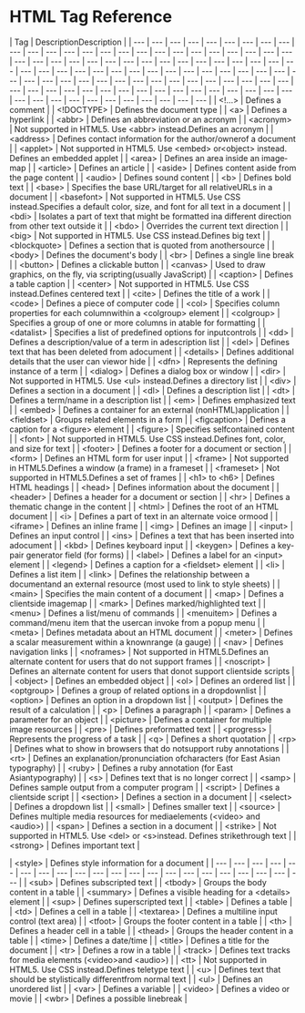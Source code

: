 # HTML Tag Reference



|  Tag | DescriptionDescription |
| --- | --- | --- | --- | --- | --- | --- | --- | --- | --- | --- | --- | --- | --- | --- | --- | --- | --- | --- | --- | --- | --- | --- | --- | --- | --- | --- | --- | --- | --- | --- | --- | --- | --- | --- | --- | --- | --- | --- | --- | --- | --- | --- | --- | --- | --- | --- | --- | --- | --- | --- | --- | --- | --- | --- | --- | --- | --- | --- | --- | --- | --- | --- | --- | --- | --- | --- | --- | --- | --- | --- | --- | --- | --- | --- | --- | --- | --- | --- | --- | --- | --- | --- | --- | --- | --- | --- | --- | --- | --- | --- | --- | --- | --- | --- | --- | --- | --- | --- |
| &lt;!­­...­­&gt; | Defines a comment |
| &lt;!DOCTYPE&gt; | Defines the document type |
| &lt;a&gt; | Defines a hyperlink |
| &lt;abbr&gt; | Defines an abbreviation or an acronym |
| &lt;acronym&gt; | Not supported in HTML5. Use &lt;abbr&gt; instead.Defines an acronym |
| &lt;address&gt; | Defines contact information for the author/ownerof a document |
| &lt;applet&gt; | Not supported in HTML5. Use &lt;embed&gt; or&lt;object&gt; instead. Defines an embedded applet |
| &lt;area&gt; | Defines an area inside an image­map |
| &lt;article&gt; | Defines an article |
| &lt;aside&gt; | Defines content aside from the page content |
| &lt;audio&gt; | Defines sound content |
| &lt;b&gt; | Defines bold text |
| &lt;base&gt; | Specifies the base URL/target for all relativeURLs in a document |
| &lt;basefont&gt; | Not supported in HTML5. Use CSS instead.Specifies a default color, size, and font for all text in a document |
| &lt;bdi&gt; | Isolates a part of text that might be formatted ina different direction from other text outside it |
| &lt;bdo&gt; | Overrides the current text direction |
| &lt;big&gt; | Not supported in HTML5. Use CSS instead.Defines big text |
| &lt;blockquote&gt; | Defines a section that is quoted from anothersource |
| &lt;body&gt; | Defines the document's body |
| &lt;br&gt; | Defines a single line break |
| &lt;button&gt; | Defines a clickable button |
| &lt;canvas&gt; | Used to draw graphics, on the fly, via scripting\(usually JavaScript\) |
| &lt;caption&gt; | Defines a table caption |
| &lt;center&gt; | Not supported in HTML5. Use CSS instead.Defines centered text |
| &lt;cite&gt; | Defines the title of a work |
| &lt;code&gt; | Defines a piece of computer code |
| &lt;col&gt; | Specifies column properties for each columnwithin a &lt;colgroup&gt; element |
| &lt;colgroup&gt; | Specifies a group of one or more columns in atable for formatting |
| &lt;datalist&gt; | Specifies a list of pre­defined options for inputcontrols |
| &lt;dd&gt; | Defines a description/value of a term in adescription list |
| &lt;del&gt; | Defines text that has been deleted from adocument |
| &lt;details&gt; | Defines additional details that the user can viewor hide |
| &lt;dfn&gt; | Represents the defining instance of a term |
| &lt;dialog&gt; | Defines a dialog box or window |
| &lt;dir&gt; | Not supported in HTML5. Use &lt;ul&gt; instead.Defines a directory list |
| &lt;div&gt; | Defines a section in a document |
| &lt;dl&gt; | Defines a description list |
| &lt;dt&gt; | Defines a term/name in a description list |
| &lt;em&gt; | Defines emphasized text |
| &lt;embed&gt; | Defines a container for an external \(non­HTML\)application |
| &lt;fieldset&gt; | Groups related elements in a form |
| &lt;figcaption&gt; | Defines a caption for a &lt;figure&gt; element |
| &lt;figure&gt; | Specifies self­contained content |
| &lt;font&gt; | Not supported in HTML5. Use CSS instead.Defines font, color, and size for text |
| &lt;footer&gt; | Defines a footer for a document or section |
| &lt;form&gt; | Defines an HTML form for user input |
| &lt;frame&gt; | Not supported in HTML5.Defines a window \(a frame\) in a frameset |
| &lt;frameset&gt; | Not supported in HTML5.Defines a set of frames |
| &lt;h1&gt; to &lt;h6&gt; | Defines HTML headings |
| &lt;head&gt; | Defines information about the document |
| &lt;header&gt; | Defines a header for a document or section |
| &lt;hr&gt; | Defines a thematic change in the content |
| &lt;html&gt; | Defines the root of an HTML document |
| &lt;i&gt; | Defines a part of text in an alternate voice ormood |
| &lt;iframe&gt; | Defines an inline frame |
| &lt;img&gt; | Defines an image |
| &lt;input&gt; | Defines an input control |
| &lt;ins&gt; | Defines a text that has been inserted into adocument |
| &lt;kbd&gt; | Defines keyboard input |
| &lt;keygen&gt; | Defines a key­pair generator field \(for forms\) |
| &lt;label&gt; | Defines a label for an &lt;input&gt; element |
| &lt;legend&gt; | Defines a caption for a &lt;fieldset&gt; element |
| &lt;li&gt; | Defines a list item |
| &lt;link&gt; | Defines the relationship between a documentand an external resource \(most used to link to style sheets\) |
| &lt;main&gt; | Specifies the main content of a document |
| &lt;map&gt; | Defines a client­side image­map |
| &lt;mark&gt; | Defines marked/highlighted text |
| &lt;menu&gt; | Defines a list/menu of commands |
| &lt;menuitem&gt; | Defines a command/menu item that the usercan invoke from a popup menu |
| &lt;meta&gt; | Defines metadata about an HTML document |
| &lt;meter&gt; | Defines a scalar measurement within a knownrange \(a gauge\) |
| &lt;nav&gt; | Defines navigation links |
| &lt;noframes&gt; | Not supported in HTML5.Defines an alternate content for users that do not support frames |
| &lt;noscript&gt; | Defines an alternate content for users that donot support client­side scripts |
| &lt;object&gt; | Defines an embedded object |
| &lt;ol&gt; | Defines an ordered list |
| &lt;optgroup&gt; | Defines a group of related options in a drop­downlist |
| &lt;option&gt; | Defines an option in a drop­down list |
| &lt;output&gt; | Defines the result of a calculation |
| &lt;p&gt; | Defines a paragraph |
| &lt;param&gt; | Defines a parameter for an object |
| &lt;picture&gt; | Defines a container for multiple image resources |
| &lt;pre&gt; | Defines preformatted text |
| &lt;progress&gt; | Represents the progress of a task |
| &lt;q&gt; | Defines a short quotation |
| &lt;rp&gt; | Defines what to show in browsers that do notsupport ruby annotations |
| &lt;rt&gt; | Defines an explanation/pronunciation ofcharacters \(for East Asian typography\) |
| &lt;ruby&gt; | Defines a ruby annotation \(for East Asiantypography\) |
| &lt;s&gt; | Defines text that is no longer correct |
| &lt;samp&gt; | Defines sample output from a computer program |
| &lt;script&gt; | Defines a client­side script |
| &lt;section&gt; | Defines a section in a document |
| &lt;select&gt; | Defines a drop­down list |
| &lt;small&gt; | Defines smaller text |
| &lt;source&gt; | Defines multiple media resources for mediaelements \(&lt;video&gt; and &lt;audio&gt;\) |
| &lt;span&gt; | Defines a section in a document |
| &lt;strike&gt; | Not supported in HTML5. Use &lt;del&gt; or &lt;s&gt;instead. Defines strikethrough text |
| &lt;strong&gt; | Defines important text |

| &lt;style&gt; | Defines style information for a document |
| --- | --- | --- | --- | --- | --- | --- | --- | --- | --- | --- | --- | --- | --- | --- | --- | --- | --- | --- | --- | --- |
| &lt;sub&gt; | Defines subscripted text |
| &lt;tbody&gt; | Groups the body content in a table |
| &lt;summary&gt; | Defines a visible heading for a &lt;details&gt; element |
| &lt;sup&gt; | Defines superscripted text |
| &lt;table&gt; | Defines a table |
| &lt;td&gt; | Defines a cell in a table |
| &lt;textarea&gt; | Defines a multiline input control \(text area\) |
| &lt;tfoot&gt; | Groups the footer content in a table |
| &lt;th&gt; | Defines a header cell in a table |
| &lt;thead&gt; | Groups the header content in a table |
| &lt;time&gt; | Defines a date/time |
| &lt;title&gt; | Defines a title for the document |
| &lt;tr&gt; | Defines a row in a table |
| &lt;track&gt; | Defines text tracks for media elements \(&lt;video&gt;and &lt;audio&gt;\) |
| &lt;tt&gt; | Not supported in HTML5. Use CSS instead.Defines teletype text |
| &lt;u&gt; | Defines text that should be stylistically differentfrom normal text |
| &lt;ul&gt; | Defines an unordered list |
| &lt;var&gt; | Defines a variable |
| &lt;video&gt; | Defines a video or movie |
| &lt;wbr&gt; | Defines a possible line­break |

